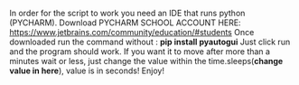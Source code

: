 In order for the script to work you need an IDE that runs python (PYCHARM). 
Download PYCHARM SCHOOL ACCOUNT HERE: https://www.jetbrains.com/community/education/#students
Once downloaded run the command without : **pip install pyautogui**
Just click run and the program should work. 
If you want it to move after more than a minutes wait or less, just change the value within the time.sleeps(**change value in here**), value is in seconds!
Enjoy!
